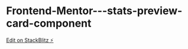 # Frontend-Mentor---stats-preview-card-component

[Edit on StackBlitz ⚡️](https://stackblitz.com/edit/react-ts-sklspz)